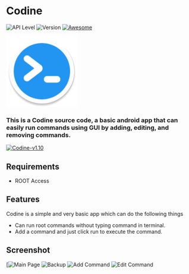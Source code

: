 # Codine

![API Level](https://img.shields.io/badge/API-27%2B-blue.svg?style=flat) ![Version](https://img.shields.io/badge/Version-1.10-d11d53) [![Awesome](https://cdn.rawgit.com/sindresorhus/awesome/d7305f38d29fed78fa85652e3a63e154dd8e8829/media/badge.svg)](https://github.com/brainifii)

![Codine](https://github.com/BRAINIFII/Codine/blob/master/app/src/main/res/mipmap-xxxhdpi/ic_launcher_round.png?raw=true)

### This is a Codine source code, a basic android app that can easily run commands using GUI by adding, editing, and removing commands.

[<img src="https://i.ibb.co/q0mdc4Z/get-it-on-github.png"
     alt="Codine-v1.10"
     height="80">](https://github.com/BRAINIFII/Codine/releases/download/1.0/Codine-v1.0.apk)

## Requirements
* ROOT Access

## Features
Codine is a simple and very basic app which can do the following things
* Can run root commands without typing command in terminal.
* Add a command and just click run to execute the command.

## Screenshot

[<img src="https://i.ibb.co/sJHNktF/Screenshot.png"
     alt="Main Page"
     height="500">  <img src="https://i.ibb.co/s9GfVqC/Screenshot-Backup.png"
     alt="Backup"
     height="500">  <img src="https://i.ibb.co/5K0qQFn/Screenshot-Add-Command.png"
     alt="Add Command"
     height="500">  <img src="https://i.ibb.co/1dJyXqF/Screenshot-Edit-Command.png"
     alt="Edit Command"
     height="500">